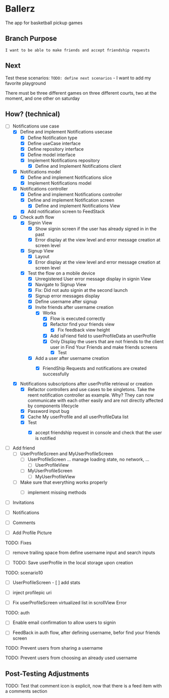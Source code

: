 # Ballerz
The app for basketball pickup games


## Branch Purpose
    I want to be able to make friends and accept friendship requests
## Next 
Test these scenarios:
    `TODO: define next scenarios` 
    - I want to add my favorite playground
        
There must be three different games on three different courts, two at the moment, and one other on saturday


## How? (technical)

- [ ] Notifications use case
    - [x] Define and implement Notifications usecase
        - [x] Define Notification type
        - [x] Define useCase interface
        - [x] Define repository interface
        - [x] Define model interface
        - [x] Implement Notifications repository
            - [x] Define and Implement Notifications client

    - [x] Notifications model
        - [x] Define and implement Notifications slice
        - [x] Implement Notifications model

    - [x] Notifications controller
        - [x] Define and implement Notifications controller
        - [x] Define and implement Notification screen
            - [x] Define and implement Notifications View
        - [x] Add notification screen to FeedStack

    * [x] Check auth flow
        - [x] Signin View
            - [x] Show signin screen if the user has already signed in in the past
            - [x] Error display at the view level and error message creation at screen level
        - [x] Signup View
            - [x] Layout
            - [x] Error display at the view level and error message creation at screen level

        - [x] Test the flow on a mobile device
            - [x] Unregistered User error message display in signin View 
            - [x] Navigate to Signup View
            * [x] Fix: Did not auto signin at the second launch
            - [x] Signup error messages display
            - [x] Define username after signup
            - [x] Invite friends after username creation
                - [x] Works
                    - [x] Flow is executed correctly
                    - [x] Refactor find your friends view
                        - [x] Fix feedback view height
                    * [x] Add isFriend field to userProfileData an userProfile
                    - [x] Only Display the users that are not friends to the client user in Find Your Friends and make friends screens
                        - [x] Test 
            - [x] Add a user after username creation
                - [x] FriendShip Requests and notifications are created successfully
        

    - [x] Notifications subscriptions after userProfile retrieval or creation
        - [x] Refactor controllers and use cases to be singletons. Take the reent notification controller as example. Why? They can now communicate with each other easily and are not directly affected by components lifecycle
        * [x] Password input bug
        - [x] Cache My userProfile and all userProfileData list
        - [x] Test
            - [x] accept friendship request in console and check that the user is notified


    

- [ ] Add friend
    - [ ] UserProfileScreen and MyUserProfileScreen
        - [ ] UserProfileScreen ... manage loading state, no network, ...
            - [ ] UserProfileView 
        - [ ] MyUserProfileScreen
            - [ ] MyUserProfileView

    - [ ] Make sure that everything works properly
        - [ ] implement missing methods


 

<!-- - [ ] Add place -->
- [ ] Invitations
- [ ] Notifications
- [ ] Comments


- [ ] Add Profile Picture




TODO: Fixes
- [ ] remove trailing space from define username input and search inputs 

* [ ] TODO: Save userProfile in the local storage upon creation


TODO: scenario10
- [ ] UserProfileScreen
            - [ ] add stats
* [ ] inject profilepic uri
* [ ] Fix userProfileScreen virtualized list in scrollView Error


TODO: auth
* [ ] Enable email confirmation to allow users to signin 
- [ ] FeedBack in auth flow, after defining username, befor find your friends screen


TODO: Prevent users from sharing a username


TODO: Prevent users from choosing an already used username





## Post-Testing Adjustments
TODO: Test that comment icon is explicit, now that there is a feed item with a comments section